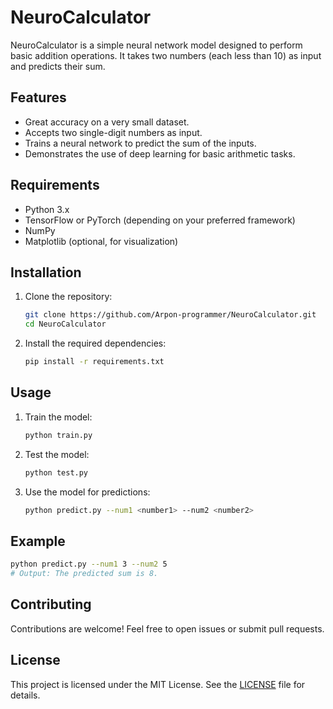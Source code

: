 # NeuroCalculator

NeuroCalculator is a simple neural network model designed to perform basic addition operations. It takes two numbers (each less than 10) as input and predicts their sum.

## Features

- Great accuracy on a very small dataset.
- Accepts two single-digit numbers as input.
- Trains a neural network to predict the sum of the inputs.
- Demonstrates the use of deep learning for basic arithmetic tasks.

## Requirements

- Python 3.x
- TensorFlow or PyTorch (depending on your preferred framework)
- NumPy
- Matplotlib (optional, for visualization)

## Installation

1. Clone the repository:
    ```bash
    git clone https://github.com/Arpon-programmer/NeuroCalculator.git
    cd NeuroCalculator
    ```

2. Install the required dependencies:
    ```bash
    pip install -r requirements.txt
    ```

## Usage

1. Train the model:
    ```bash
    python train.py
    ```

2. Test the model:
    ```bash
    python test.py
    ```

3. Use the model for predictions:
    ```bash
    python predict.py --num1 <number1> --num2 <number2>
    ```

## Example

```bash
python predict.py --num1 3 --num2 5
# Output: The predicted sum is 8.
```

## Contributing

Contributions are welcome! Feel free to open issues or submit pull requests.

## License

This project is licensed under the MIT License. See the [LICENSE](LICENSE) file for details.
